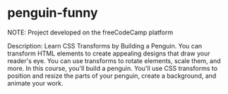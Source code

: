 # penguin-funny

NOTE: Project developed on the freeCodeCamp platform

Description:
Learn CSS Transforms by Building a Penguin.
You can transform HTML elements to create appealing designs that draw your reader's eye. You can use transforms to rotate elements, scale them, and more.
In this course, you'll build a penguin. You'll use CSS transforms to position and resize the parts of your penguin, create a background, and animate your work.
